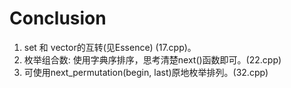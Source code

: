 # Conclusion

1. set 和 vector的互转(见Essence) (17.cpp)。
2. 枚举组合数: 使用字典序排序，思考清楚next()函数即可。(22.cpp)
3. 可使用next_permutation(begin, last)原地枚举排列。(32.cpp)